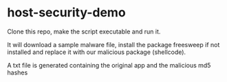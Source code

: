 # host-security-demo

Clone this repo, make the script executable and run it.

It will download a sample malware file, install the package freesweep if not installed and replace it with our malicious package (shellcode).

A txt file is generated containing the original app and the malicious md5 hashes  

